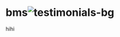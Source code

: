 # bms![testimonials-bg](https://user-images.githubusercontent.com/127038426/232796774-d57ed42e-8b93-4e42-8d77-8f15ccf5c5ea.jpg)

hihi
